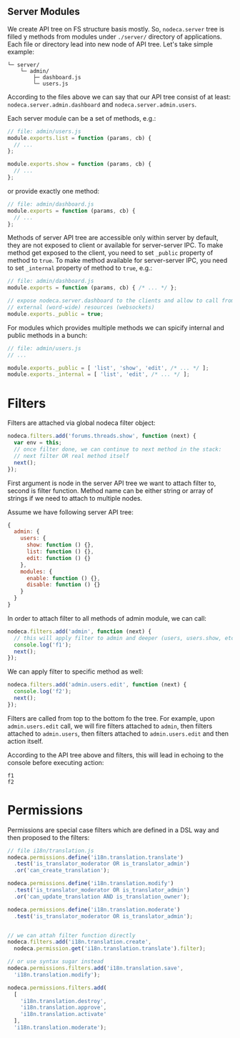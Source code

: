 Server Modules
--------------

We create API tree on FS structure basis mostly. So, `nodeca.server` tree is
filled y methods from modules under `./server/` directory of applications.
Each file or directory lead into new node of API tree. Let's take simple
example:

```
└─ server/
    └─ admin/
        ├─ dashboard.js
        └─ users.js
```

According to the files above we can say that our API tree consist of at least:
`nodeca.server.admin.dashboard` and `nodeca.server.admin.users`.

Each server module can be a set of methods, e.g.:

``` javascript
// file: admin/users.js
module.exports.list = function (params, cb) {
  // ...
};

module.exports.show = function (params, cb) {
  // ...
};
```

or provide exactly one method:

``` javascript
// file: admin/dashboard.js
module.exports = function (params, cb) {
  // ...
};
```

Methods of server API tree are accessible only within server by default, they
are not exposed to client or available for server-server IPC. To make method
get exposed to the client, you need to set `_public` property of method to
`true`. To make method available for server-server IPC, you need to set
`_internal` property of method to `true`, e.g.:

``` javascript
// file: admin/dashboard.js
module.exports = function (params, cb) { /* ... */ };

// expose nodeca.server.dashboard to the clients and allow to call from
// external (word-wide) resources (websockets)
module.exports._public = true;
```

For modules which provides multiple methods we can spicify internal and public
methods in a bunch:

``` javascript
// file: admin/users.js
// ...

module.exports._public = [ 'list', 'show', 'edit', /* ... */ ];
module.exports._internal = [ 'list', 'edit', /* ... */ ];
```


Filters
=======

Filters are attached via global nodeca filter object:

``` javascript
nodeca.filters.add('forums.threads.show', function (next) {
  var env = this;
  // once filter done, we can continue to next method in the stack:
  // next filter OR real method itself
  next();
});
```

First argument is node in the server API tree we want to attach filter to,
second is filter function. Method name can be either string or array of strings
if we need to attach to multiple nodes.

Assume we have following server API tree:

``` javascript
{
  admin: {
    users: {
      show: function () {},
      list: function () {},
      edit: function () {}
    },
    modules: {
      enable: function () {},
      disable: function () {}
    }
  }
}
```

In order to attach filter to all methods of admin module, we can call:

``` javascript
nodeca.filters.add('admin', function (next) {
  // this will apply filter to admin and deeper (users, users.show, etc)
  console.log('f1');
  next();
});
```

We can apply filter to specific method as well:

``` javascript
nodeca.filters.add('admin.users.edit', function (next) {
  console.log('f2');
  next();
});
```

Filters are called from top to the bottom fo the tree. For example, upon
`admin.users.edit` call, we will fire filters attached to `admin`, then filters
attached to `admin.users`, then filters attached to `admin.users.edit` and then
action itself.

According to the API tree above and filters, this will lead in echoing to the
console before executing action:

```
f1
f2
```


Permissions
===========

Permissions are special case filters which are defined in a DSL way and then
proposed to the filters:

``` javascript
// file i18n/translation.js
nodeca.permissions.define('i18n.translation.translate')
  .test('is_translator_moderator OR is_translator_admin')
  .or('can_create_translation');

nodeca.permissions.define('i18n.translation.modify')
  .test('is_translator_moderator OR is_translator_admin')
  .or('can_update_translation AND is_translation_owner');

nodeca.permissions.define('i18n.translation.moderate')
  .test('is_translator_moderator OR is_translator_admin');


// we can attah filter function directly
nodeca.filters.add('i18n.translation.create',
  nodeca.permission.get('i18n.translation.translate').filter);

// or use syntax sugar instead
nodeca.permissions.filters.add('i18n.translation.save',
  'i18n.translation.modify');

nodeca.permissions.filters.add(
  [
    'i18n.translation.destroy',
    'i18n.translation.approve',
    'i18n.translation.activate'
  ],
  'i18n.translation.moderate');
```

